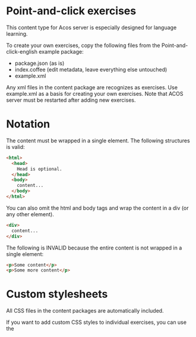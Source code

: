 # Point-and-click exercises

This content type for Acos server is especially designed for language learning.

To create your own exercises, copy the following files from the Point-and-click-english example package:
* package.json (as is)
* index.coffee (edit metadata, leave everything else untouched)
* example.xml

Any xml files in the content package are recognizes as exercises. Use example.xml as a basis for creating your own exercises. Note that ACOS server must be restarted after adding new exercises.



# Notation

The content must be wrapped in a single element. The following structures is valid:
```html
<html>
  <head>
    Head is optional.
  </head>
  <body>
    content...
  </body>
</html>
```

You can also omit the html and body tags and wrap the content in a div (or any other element).
```html
<div>
  content...
</div>
```

The following is INVALID because the entire content is not wrapped in a single element:
```html
<p>Some content</p>
<p>Some more content</p>
```


# Custom stylesheets

All CSS files in the content packages are automatically included.

If you want to add custom CSS styles to individual exercises, you can use the <style> tag. The html and head tags must be ued in this case.
```html
<html>
  <head>
    <style>
      [custom styles]
    </style>
  </head>
  <body>
    ...
  </body>
</html>
```
